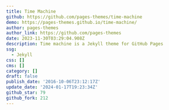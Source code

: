 ```yaml
---
title: Time Machine
github: https://github.com/pages-themes/time-machine
demo: https://pages-themes.github.io/time-machine/
author: pages-themes
author_link: https://github.com/pages-themes
date: 2023-11-30T03:29:04.908Z
description: Time machine is a Jekyll theme for GitHub Pages
ssg:
  - Jekyll
css: []
cms: []
category: []
draft: false
publish_date: '2016-10-06T23:12:17Z'
update_date: '2024-01-17T19:23:34Z'
github_star: 79
github_fork: 212
---
```

